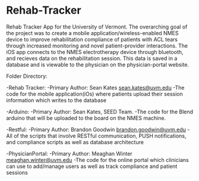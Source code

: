 # Rehab-Tracker
Rehab Tracker App for the University of Vermont. The overarching goal of the project was to create a mobile application/wireless-enabled NMES device to improve rehabilitation compliance of patients with ACL tears through increased monitoring and novel patient-provider interactions. The iOS app connects to the NMES electrotherapy device through bluetooth, and recieves data on the rehabilitation session. This data is saved in a database and is viewable to the physician on the physician-portal website.

Folder Directory:

-Rehab Tracker:
  -Primary Author: Sean Kates sean.kates@uvm.edu
  -The code for the mobile application(iOs) where patients upload their session information which writes to the database

-Arduino:
  -Primary Author: Sean Kates, SEED Team.
  -The code for the Blend arduino that will be uploaded to the board on the NMES machine.
  
-Restful: 
  -Primary Author: Brandon Goodwin brandon.goodwin@uvm.edu
  -All of the scripts that involve RESTful communication, PUSH notifications, and compliance scripts as well as database architecture

-PhysicianPortal:
  -Primary Author: Meaghan Winter meaghan.winter@uvm.edu
  -The code for the online portal which clinicians can use to add/manage users as well as track compliance and patient sessions
